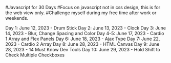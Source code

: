 #Javascript for 30 Days
#Focus on javascript not in css design, this is for the web view only.
#Challenge myself during my free time after work or weekends.

Day 1: June 12, 2023 - Drum Stick
Day 2: June 13, 2023 - Clock
Day 3: June 14, 2023 - Blur, Change Spacing and Color
Day 4-5: June 17, 2023 - Cardio 1 Array and Flex Panels
Day 6: June 18, 2023 - Ajax Type
Day 7: June 22, 2023 - Cardio 2 Array
Day 8: June 28, 2023 - HTML Canvas
Day 9: June 28, 2023 - 14 Must Know Dev Tools
Day 10: June 29, 2023 - Hold Shift to Check Multiple Checkboxes